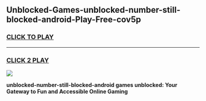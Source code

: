
## Unblocked-Games-unblocked-number-still-blocked-android-Play-Free-cov5p
<h3>
<a href="https://premium76.site?title=unblocked-number-still-blocked-android&ref=19M">CLICK TO PLAY</a></h3>
<hr>

<h3>
<a href="https://premium76.site?title=unblocked-number-still-blocked-android&ref=19M">CLICK 2 PLAY</a>
  
</h3>

<a href="https://premium76.site?title=unblocked-number-still-blocked-android&ref=19M"><img src="https://clearcache.store/games.png"></a>


**unblocked-number-still-blocked-android games unblocked: Your Gateway to Fun and Accessible Online Gaming**
